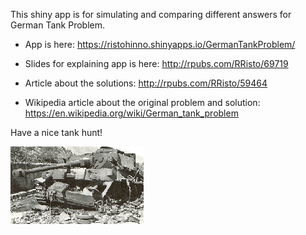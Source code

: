 This shiny app is for simulating and comparing different answers for German Tank Problem. 

- App is here: https://ristohinno.shinyapps.io/GermanTankProblem/

- Slides for explaining app is here: http://rpubs.com/RRisto/69719

- Article about the solutions: http://rpubs.com/RRisto/59464

- Wikipedia article about the original problem and solution: https://en.wikipedia.org/wiki/German_tank_problem

Have a nice tank hunt!

![alt text](www/crushed2.png)